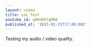 ```yaml
---
layout: video
title: LoL Test
youtube_id: g0KH6EtgMH8
published_at: '2015-01-21T17:00:00Z'
---
```

Testing my audio / video quality.